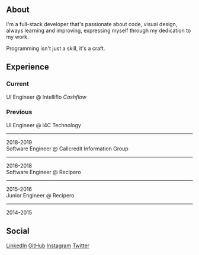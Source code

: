 ## About

I'm a full-stack developer that's passionate about code, visual design, always learning and improving, expressing myself through my dedication to my work.

Programming isn't just a skill, it's a craft.

## Experience

### Current

<span class="font-bold">UI Engineer</span> @ Intelliflo _Cashflow_

### Previous

<div class="flex items-center">
    <span><span class="font-bold">UI Engineer</span> @ i4C Technology</span>
    <hr class="flex-grow border-gray-800 mx-5" />
    2018-2019
</div>
<div class="flex items-center">
    <span><span class="font-bold">Software Engineer</span> @ Callcredit Information Group</span>
    <hr class="flex-grow border-gray-800 mx-5" />
    2016-2018
</div>
<div class="flex items-center">
    <span><span class="font-bold">Software Engineer</span> @ Recipero</span>
    <hr class="flex-grow border-gray-800 mx-5" />
    2015-2016
</div>
<div class="flex items-center">
    <span><span class="font-bold">Junior Engineer</span> @ Recipero</span>
    <hr class="flex-grow border-gray-800 mx-5" />
    2014-2015
</div>

## Social

[LinkedIn](https://www.linkedin.com/in/elliot-mcintyre) [GitHub](https://github.com/lemcii) [Instagram](https://www.instagram.com/elliot.mcintyre) [Twitter](https://twitter.com/lemcii)
